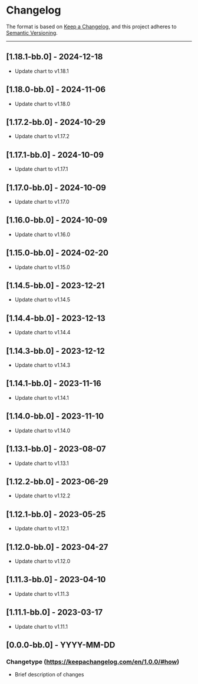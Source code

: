# Changelog

The format is based on [Keep a Changelog](https://keepachangelog.com/en/1.0.0/), and this project adheres to [Semantic Versioning](https://semver.org/spec/v2.0.0.html).

---
## [1.18.1-bb.0] - 2024-12-18
- Update chart to v1.18.1

## [1.18.0-bb.0] - 2024-11-06
- Update chart to v1.18.0

## [1.17.2-bb.0] - 2024-10-29
- Update chart to v1.17.2

## [1.17.1-bb.0] - 2024-10-09
- Update chart to v1.17.1

## [1.17.0-bb.0] - 2024-10-09
- Update chart to v1.17.0

## [1.16.0-bb.0] - 2024-10-09
- Update chart to v1.16.0

## [1.15.0-bb.0] - 2024-02-20
- Update chart to v1.15.0

## [1.14.5-bb.0] - 2023-12-21
- Update chart to v1.14.5

## [1.14.4-bb.0] - 2023-12-13
- Update chart to v1.14.4

## [1.14.3-bb.0] - 2023-12-12
- Update chart to v1.14.3

## [1.14.1-bb.0] - 2023-11-16
- Update chart to v1.14.1

## [1.14.0-bb.0] - 2023-11-10
- Update chart to v1.14.0

## [1.13.1-bb.0] - 2023-08-07
- Update chart to v1.13.1

## [1.12.2-bb.0] - 2023-06-29
- Update chart to v1.12.2

## [1.12.1-bb.0] - 2023-05-25
- Update chart to v1.12.1

## [1.12.0-bb.0] - 2023-04-27
- Update chart to v1.12.0


## [1.11.3-bb.0] - 2023-04-10
- Update chart to v1.11.3

## [1.11.1-bb.0] - 2023-03-17
- Update chart to v1.11.1

## [0.0.0-bb.0] - YYYY-MM-DD
### Changetype (https://keepachangelog.com/en/1.0.0/#how)
- Brief description of changes
